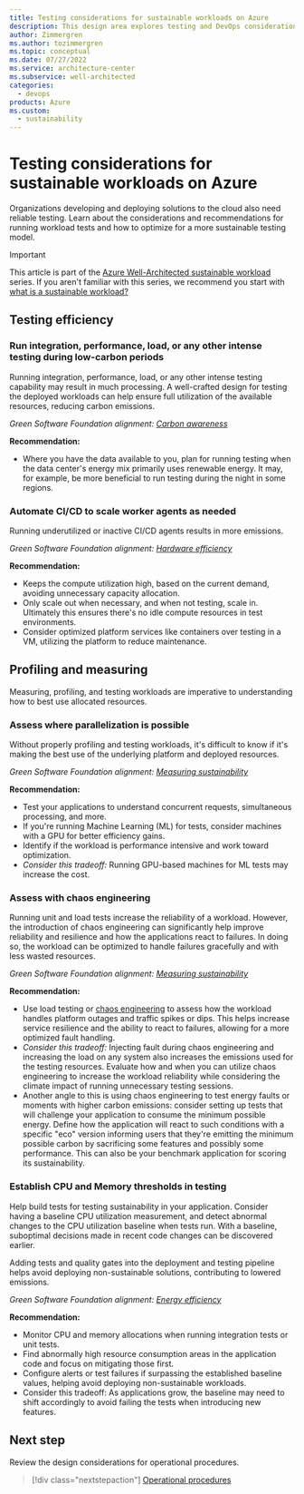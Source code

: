 ```yaml
---
title: Testing considerations for sustainable workloads on Azure
description: This design area explores testing and DevOps considerations for sustainable workloads on Azure.
author: Zimmergren
ms.author: tozimmergren
ms.topic: conceptual
ms.date: 07/27/2022
ms.service: architecture-center
ms.subservice: well-architected
categories: 
  - devops
products: Azure
ms.custom:
  - sustainability
---
```


# Testing considerations for sustainable workloads on Azure

Organizations developing and deploying solutions to the cloud also need reliable testing. Learn about the considerations and recommendations for running workload tests and how to optimize for a more sustainable testing model.

> [!IMPORTANT]
> This article is part of the [Azure Well-Architected sustainable workload](index.yml) series. If you aren't familiar with this series, we recommend you start with [what is a sustainable workload?](sustainability-get-started.md#what-is-a-sustainable-workload)

## Testing efficiency

### Run integration, performance, load, or any other intense testing during low-carbon periods

Running integration, performance, load, or any other intense testing capability may result in much processing. A well-crafted design for testing the deployed workloads can help ensure full utilization of the available resources, reducing carbon emissions.

_Green Software Foundation alignment: [Carbon awareness](sustainability-design-principles.md#carbon-awareness)_

**Recommendation:**

- Where you have the data available to you, plan for running testing when the data center's energy mix primarily uses renewable energy. It may, for example, be more beneficial to run testing during the night in some regions.

### Automate CI/CD to scale worker agents as needed

Running underutilized or inactive CI/CD agents results in more emissions.

_Green Software Foundation alignment: [Hardware efficiency](sustainability-design-principles.md#hardware-efficiency)_

**Recommendation:**

- Keeps the compute utilization high, based on the current demand, avoiding unnecessary capacity allocation.
- Only scale out when necessary, and when not testing, scale in. Ultimately this ensures there's no idle compute resources in test environments.
- Consider optimized platform services like containers over testing in a VM, utilizing the platform to reduce maintenance.

## Profiling and measuring

Measuring, profiling, and testing workloads are imperative to understanding how to best use allocated resources.

### Assess where parallelization is possible

Without properly profiling and testing workloads, it's difficult to know if it's making the best use of the underlying platform and deployed resources.

_Green Software Foundation alignment: [Measuring sustainability](sustainability-design-principles.md#measuring-sustainability)_

**Recommendation:**

- Test your applications to understand concurrent requests, simultaneous processing, and more.
- If you're running Machine Learning (ML) for tests, consider machines with a GPU for better efficiency gains.
- Identify if the workload is performance intensive and work toward optimization.
- _Consider this tradeoff:_ Running GPU-based machines for ML tests may increase the cost.
  
### Assess with chaos engineering

Running unit and load tests increase the reliability of a workload. However, the introduction of chaos engineering can significantly help improve reliability and resilience and how the applications react to failures. In doing so, the workload can be optimized to handle failures gracefully and with less wasted resources.

_Green Software Foundation alignment: [Measuring sustainability](sustainability-design-principles.md#measuring-sustainability)_

**Recommendation:**

- Use load testing or [chaos engineering](/azure/architecture/framework/resiliency/chaos-engineering) to assess how the workload handles platform outages and traffic spikes or dips. This helps increase service resilience and the ability to react to failures, allowing for a more optimized fault handling.
- _Consider this tradeoff:_ Injecting fault during chaos engineering and increasing the load on any system also increases the emissions used for the testing resources. Evaluate how and when you can utilize chaos engineering to increase the workload reliability while considering the climate impact of running unnecessary testing sessions.
- Another angle to this is using chaos engineering to test energy faults or moments with higher carbon emissions: consider setting up tests that will challenge your application to consume the minimum possible energy. Define how the application will react to such conditions with a specific "eco" version informing users that they're emitting the minimum possible carbon by sacrificing some features and possibly some performance. This can also be your benchmark application for scoring its sustainability.

### Establish CPU and Memory thresholds in testing

Help build tests for testing sustainability in your application. Consider having a baseline CPU utilization measurement, and detect abnormal changes to the CPU utilization baseline when tests run. With a baseline, suboptimal decisions made in recent code changes can be discovered earlier.

Adding tests and quality gates into the deployment and testing pipeline helps avoid deploying non-sustainable solutions, contributing to lowered emissions.

_Green Software Foundation alignment: [Energy efficiency](sustainability-design-principles.md#energy-efficiency)_

**Recommendation:**

- Monitor CPU and memory allocations when running integration tests or unit tests.
- Find abnormally high resource consumption areas in the application code and focus on mitigating those first.
- Configure alerts or test failures if surpassing the established baseline values, helping avoid deploying non-sustainable workloads.
- Consider this tradeoff: As applications grow, the baseline may need to shift accordingly to avoid failing the tests when introducing new features.

## Next step

Review the design considerations for operational procedures.

> [!div class="nextstepaction"]
> [Operational procedures](sustainability-operational-procedures.md)
